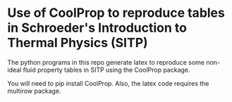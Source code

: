 # Use of CoolProp to reproduce tables in Schroeder's Introduction to Thermal Physics (SITP)

The python programs in this repo generate latex to reproduce some non-ideal fluid property tables in SITP using the CoolProp package.

You will need to pip install CoolProp.  Also, the latex code requires the multirow package.
